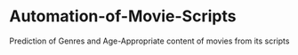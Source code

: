 # Automation-of-Movie-Scripts
Prediction of Genres and Age-Appropriate content of movies from its scripts
